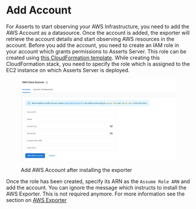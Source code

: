 # Add Account

For Asserts to start observing your AWS Infrastructure, you need to add the AWS Account as a datasource. Once the account is added, the exporter will retrieve the account details and start observing AWS resources in the account. Before you add the account, you need to create an IAM role in your account which grants permissions to Asserts Server. This role can be created using [this CloudFormation template](https://s3.us-west-2.amazonaws.com/downloads.asserts.ai/aws-integration/ecs/v3/iam-role-with-trust-relationship.yaml). While creating this CloudFormation stack, you need to specify the role which is assigned to the EC2 instance on which Asserts Server is deployed.

<figure><img src="../../../.gitbook/assets/image (1) (1) (1).png" alt=""><figcaption><p>Add AWS Account after installing the exporter</p></figcaption></figure>

Once the role has been created, specify its ARN as the `Assume Role ARN` and add the account. You can ignore the message which instructs to install the AWS Exporter. This is not required anymore. For more information see the section on [AWS Exporter](../aws-cloudwatch/aws-exporter.md)&#x20;
